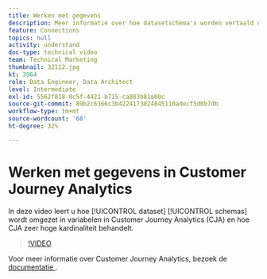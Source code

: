 ```yaml
---
title: Werken met gegevens
description: Meer informatie over hoe datasetschema's worden vertaald naar variabelen in Adobe Customer Journey Analytics en hoe CJA omgaat met zeer hoge kardinaliteit.
feature: Connections
topics: null
activity: understand
doc-type: technical video
team: Technical Marketing
thumbnail: 32112.jpg
kt: 3964
role: Data Engineer, Data Architect
level: Intermediate
exl-id: 5562f818-0c5f-4421-b715-ca083b81a00c
source-git-commit: 89b2c6366c3b4224173d24845110adecf5d0b7db
workflow-type: tm+mt
source-wordcount: '68'
ht-degree: 32%

---
```


# Werken met gegevens in Customer Journey Analytics

In deze video leert u hoe [!UICONTROL dataset] [!UICONTROL schemas] wordt omgezet in variabelen in Customer Journey Analytics (CJA) en hoe CJA zeer hoge kardinaliteit behandelt.

>[!VIDEO](https://video.tv.adobe.com/v/32112/?quality=12&learn=on)

Voor meer informatie over Customer Journey Analytics, bezoek de [ documentatie ](https://experienceleague.adobe.com/docs/analytics-platform/using/cja-landing.html).
